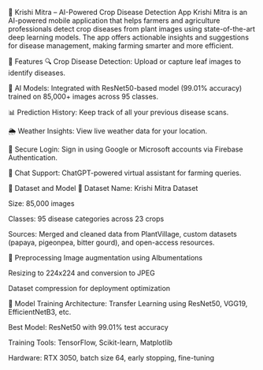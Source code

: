 🌱 Krishi Mitra – AI-Powered Crop Disease Detection App
Krishi Mitra is an AI-powered mobile application that helps farmers and agriculture professionals detect crop diseases from plant images using state-of-the-art deep learning models. The app offers actionable insights and suggestions for disease management, making farming smarter and more efficient.

📱 Features
🔍 Crop Disease Detection: Upload or capture leaf images to identify diseases.

🧠 AI Models: Integrated with ResNet50-based model (99.01% accuracy) trained on 85,000+ images across 95 classes.

📊 Prediction History: Keep track of all your previous disease scans.

🌦 Weather Insights: View live weather data for your location.

🔐 Secure Login: Sign in using Google or Microsoft accounts via Firebase Authentication.

💬 Chat Support: ChatGPT-powered virtual assistant for farming queries.

🧪 Dataset and Model
📂 Dataset
Name: Krishi Mitra Dataset

Size: 85,000 images

Classes: 95 disease categories across 23 crops

Sources: Merged and cleaned data from PlantVillage, custom datasets (papaya, pigeonpea, bitter gourd), and open-access resources.

🔧 Preprocessing
Image augmentation using Albumentations

Resizing to 224x224 and conversion to JPEG

Dataset compression for deployment optimization

🧠 Model Training
Architecture: Transfer Learning using ResNet50, VGG19, EfficientNetB3, etc.

Best Model: ResNet50 with 99.01% test accuracy

Training Tools: TensorFlow, Scikit-learn, Matplotlib

Hardware: RTX 3050, batch size 64, early stopping, fine-tuning
